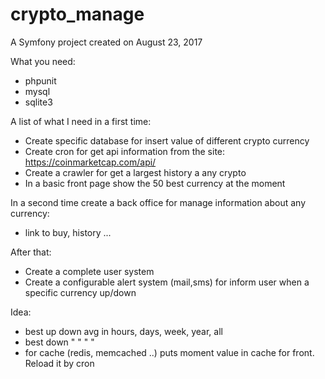 crypto_manage
=============

A Symfony project created on August 23, 2017

What you need:
  - phpunit
  - mysql
  - sqlite3

A list of what I need in a first time:
  - Create specific database for insert value of different crypto currency
  - Create cron for get api information from the site: https://coinmarketcap.com/api/
  - Create a crawler for get a largest history a any crypto
  - In a basic front page show the 50 best currency at the moment

In a second time create a back office for manage information about any currency:
  - link to buy, history ...

After that:
  - Create a complete user system
  - Create a configurable alert system (mail,sms) for inform user when a specific currency up/down

  Idea:
  - best up down avg in hours, days, week, year, all
  - best down " " " "
  - for cache (redis, memcached ..) puts moment value in cache for front. Reload it by cron
